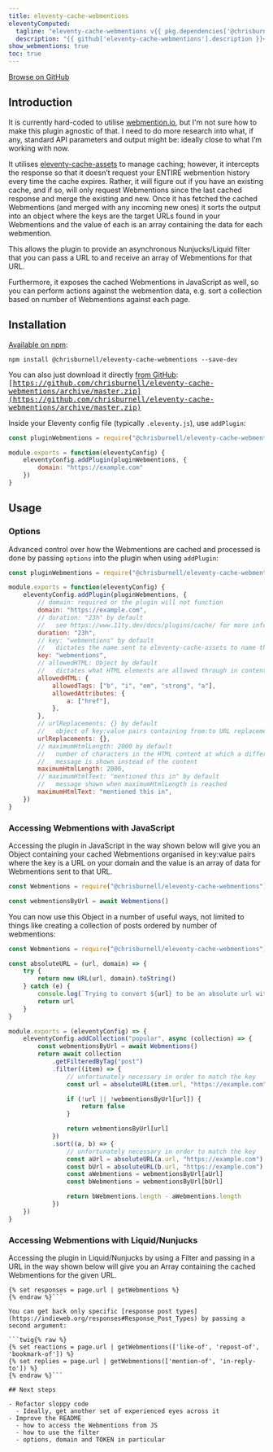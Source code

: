 ```yaml
---
title: eleventy-cache-webmentions
eleventyComputed:
  tagline: "eleventy-cache-webmentions v{{ pkg.dependencies['@chrisburnell/eleventy-cache-webmentions'] | replace('^', '') }}"
  description: "{{ github['eleventy-cache-webmentions'].description }}<br>There are {{ github['eleventy-cache-webmentions']['stargazers_count'] }} star-gazers <a href='https://github.com/chrisburnell/eleventy-cache-webmentions'>on GitHub</a> and it was downloaded {{ npm['eleventy-cache-webmentions']['downloads'] }} times in the last month <a href='https://www.npmjs.com/package/@chrisburnell/eleventy-cache-webmentions'>on npm</a>."
show_webmentions: true
toc: true
---
```


<nav class=" [ navigator ] ">
	<a class=" [ button ] " href="{{ github['eleventy-cache-webmentions']['svn_url'] }}">Browse on GitHub</a>
</nav>

## Introduction

It is currently hard-coded to utilise [webmention.io](https://webmention.io), but I'm not sure how to make this plugin agnostic of that. I need to do more research into what, if any, standard API parameters and output might be: ideally close to what I’m working with now.

It utilises [eleventy-cache-assets](https://www.11ty.dev/docs/plugins/cache/) to manage caching; however, it intercepts the response so that it doesn’t request your ENTIRE webmention history every time the cache expires. Rather, it will figure out if you have an existing cache, and if so, will only request Webmentions since the last cached response and merge the existing and new. Once it has fetched the cached Webmentions (and merged with any incoming new ones) it sorts the output into an object where the keys are the target URLs found in your Webmentions and the value of each is an array containing the data for each webmention.

This allows the plugin to provide an asynchronous Nunjucks/Liquid filter that you can pass a URL to and receive an array of Webmentions for that URL.

Furthermore, it exposes the cached Webmentions in JavaScript as well, so you can perform actions against the webmention data, e.g. sort a collection based on number of Webmentions against each page.

## Installation

[Available on npm](https://www.npmjs.com/package/@chrisburnell/eleventy-cache-webmentions):

```
npm install @chrisburnell/eleventy-cache-webmentions --save-dev
```

You can also just download it directly [from GitHub](https://github.com/chrisburnell/eleventy-cache-webmentions): <samp>[https://github.com/chrisburnell/eleventy-cache-webmentions/archive/master.zip](https://github.com/chrisburnell/eleventy-cache-webmentions/archive/master.zip)</samp>

Inside your Eleventy config file (typically `.eleventy.js`), use `addPlugin`:

```javascript
const pluginWebmentions = require("@chrisburnell/eleventy-cache-webmentions")

module.exports = function(eleventyConfig) {
	eleventyConfig.addPlugin(pluginWebmentions, {
		domain: "https://example.com"
	})
}
```

## Usage

### Options

Advanced control over how the Webmentions are cached and processed is done by passing `options` into the plugin when using `addPlugin`:

```javascript
const pluginWebmentions = require("@chrisburnell/eleventy-cache-webmentions")

module.exports = function(eleventyConfig) {
	eleventyConfig.addPlugin(pluginWebmentions, {
		// domain: required or the plugin will not function
		domain: "https://example.com",
		// duration: "23h" by default
		//   see https://www.11ty.dev/docs/plugins/cache/ for more info
		duration: "23h",
		// key: "webmentions" by default
		//   dictates the name sent to eleventy-cache-assets to name the file
		key: "webmentions",
		// allowedHTML: Object by default
		//   dictates what HTML elements are allowed through in content
		allowedHTML: {
			allowedTags: ["b", "i", "em", "strong", "a"],
			allowedAttributes: {
				a: ["href"],
			},
		},
		// urlReplacements: {} by default
		//   object of key:value pairs containing from:to URL replacements
		urlReplacements: {},
		// maximumHtmlLength: 2000 by default
		//   number of characters in the HTML content at which a different
		//   message is shown instead of the content
		maximumHtmlLength: 2000,
		// maximumHtmlText: "mentioned this in" by default
		//   message shown when maximumHtmlLength is reached
		maximumHtmlText: "mentioned this in",
	})
}
```

### Accessing Webmentions with JavaScript

Accessing the plugin in JavaScript in the way shown below will give you an Object containing your cached Webmentions organised in key:value pairs where the key is a URL on your domain and the value is an array of data for Webmentions sent to that URL.

```javascript
const Webmentions = require("@chrisburnell/eleventy-cache-webmentions")(null, { domain: "https://example.com" })

const webmentionsByUrl = await Webmentions()
```

You can now use this Object in a number of useful ways, not limited to things like creating a collection of posts ordered by number of webmentions:

```javascript
const Webmentions = require("@chrisburnell/eleventy-cache-webmentions")(null, { domain: "https://example.com" })

const absoluteURL = (url, domain) => {
	try {
		return new URL(url, domain).toString()
	} catch (e) {
		console.log(`Trying to convert ${url} to be an absolute url with base ${domain} and failed.`)
		return url
	}
}

module.exports = (eleventyConfig) => {
	eleventyConfig.addCollection("popular", async (collection) => {
		const webmentionsByUrl = await Webmentions()
		return await collection
			.getFilteredByTag("post")
			.filter((item) => {
				// unfortunately necessary in order to match the key
				const url = absoluteURL(item.url, "https://example.com")

				if (!url || !webmentionsByUrl[url]) {
					return false
				}

				return webmentionsByUrl[url]
			})
			.sort((a, b) => {
				// unfortunately necessary in order to match the key
				const aUrl = absoluteURL(a.url, "https://example.com")
				const bUrl = absoluteURL(b.url, "https://example.com")
				const aWebmentions = webmentionsByUrl[aUrl]
				const bWebmentions = webmentionsByUrl[bUrl]

				return bWebmentions.length - aWebmentions.length
			})
	})
}
```

### Accessing Webmentions with Liquid/Nunjucks

Accessing the plugin in Liquid/Nunjucks by using a Filter and passing in a URL in the way shown below will give you an Array containing the cached Webmentions for the given URL.

```twig{% raw %}
{% set responses = page.url | getWebmentions %}
{% endraw %}```

You can get back only specific [response post types](https://indieweb.org/responses#Response_Post_Types) by passing a second argument:

```twig{% raw %}
{% set reactions = page.url | getWebmentions(['like-of', 'repost-of', 'bookmark-of']) %}
{% set replies = page.url | getWebmentions(['mention-of', 'in-reply-to']) %}
{% endraw %}```

## Next steps

- Refactor sloppy code
  - Ideally, get another set of experienced eyes across it
- Improve the README
  - how to access the Webmentions from JS
  - how to use the filter
  - options, domain and TOKEN in particular
